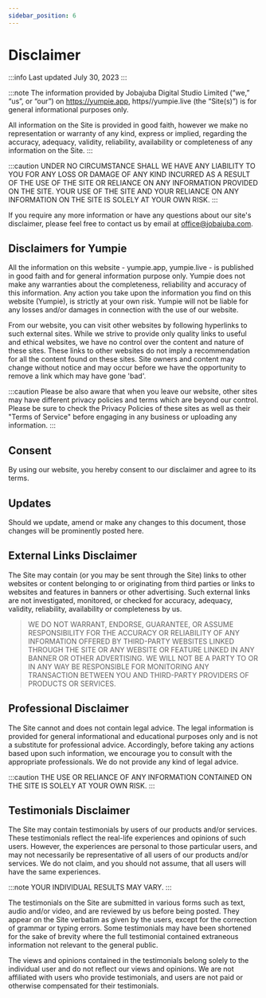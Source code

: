 ```yaml
---
sidebar_position: 6
---
```


# Disclaimer 

:::info
Last updated July 30, 2023
:::

:::note
The information provided by Jobajuba Digital Studio Limited (“we,” “us”, or “our”) on https://yumpie.app, https//yumpie.live (the “Site(s)”) is for general informational purposes only. 

All information on the Site is provided in good faith, however we make no representation or warranty of any kind, express or implied, regarding the accuracy, adequacy, validity, reliability, availability or completeness of any information on the Site. 
:::

:::caution
UNDER NO CIRCUMSTANCE SHALL WE HAVE ANY LIABILITY TO YOU FOR ANY LOSS OR DAMAGE OF ANY KIND INCURRED AS A RESULT OF THE USE OF THE SITE OR RELIANCE ON ANY INFORMATION PROVIDED ON THE SITE. YOUR USE OF THE SITE AND YOUR RELIANCE ON ANY INFORMATION ON THE SITE IS SOLELY AT YOUR OWN RISK.
:::

If you require any more information or have any questions about our site's disclaimer, please feel free to contact us by email at office@jobajuba.com.

## Disclaimers for Yumpie

All the information on this website - yumpie.app, yumpie.live - is published in good faith and for general information purpose only. Yumpie does not make any warranties about the completeness, reliability and accuracy of this information. Any action you take upon the information you find on this website (Yumpie), is strictly at your own risk. Yumpie will not be liable for any losses and/or damages in connection with the use of our website.

From our website, you can visit other websites by following hyperlinks to such external sites. While we strive to provide only quality links to useful and ethical websites, we have no control over the content and nature of these sites. These links to other websites do not imply a recommendation for all the content found on these sites. Site owners and content may change without notice and may occur before we have the opportunity to remove a link which may have gone 'bad'.

:::caution
Please be also aware that when you leave our website, other sites may have different privacy policies and terms which are beyond our control. Please be sure to check the Privacy Policies of these sites as well as their "Terms of Service" before engaging in any business or uploading any information.
:::

## Consent
By using our website, you hereby consent to our disclaimer and agree to its terms.

## Updates
Should we update, amend or make any changes to this document, those changes will be prominently posted here.

## External Links Disclaimer 

The Site may contain (or you may be sent through the Site) links to other websites or content belonging to or originating from third parties or links to websites and features in banners or other advertising. Such external links are not investigated, monitored, or checked for accuracy, adequacy, validity, reliability, availability or completeness by us. 

> WE DO NOT WARRANT, ENDORSE, GUARANTEE, OR ASSUME RESPONSIBILITY FOR THE ACCURACY OR RELIABILITY OF ANY INFORMATION OFFERED BY THIRD-PARTY WEBSITES LINKED THROUGH THE SITE OR ANY WEBSITE OR FEATURE LINKED IN ANY BANNER OR OTHER ADVERTISING. WE WILL NOT BE A PARTY TO OR IN ANY WAY BE RESPONSIBLE FOR MONITORING ANY TRANSACTION BETWEEN YOU AND THIRD-PARTY PROVIDERS OF PRODUCTS OR SERVICES.

## Professional Disclaimer

The Site cannot and does not contain legal advice. The legal information is provided for general informational and educational purposes only and is not a substitute for professional advice. Accordingly, before taking any actions based upon such information, we encourage you to consult with the appropriate professionals. We do not provide any kind of legal advice. 

:::caution
THE USE OR RELIANCE OF ANY INFORMATION CONTAINED ON THE SITE IS SOLELY AT YOUR OWN RISK.
:::

## Testimonials Disclaimer

The Site may contain testimonials by users of our products and/or services. These testimonials reflect the real-life experiences and opinions of such users. However, the experiences are personal to those particular users, and may not necessarily be representative of all users of our products and/or services. We do not claim, and you should not assume, that all users will have the same experiences. 

:::note
YOUR INDIVIDUAL RESULTS MAY VARY. 
:::

The testimonials on the Site are submitted in various forms such as text, audio and/or video, and are reviewed by us before being posted. They appear on the Site verbatim as given by the users, except for the correction of grammar or typing errors. Some testimonials may have been shortened for the sake of brevity where the full testimonial contained extraneous information not relevant to the general public.

The views and opinions contained in the testimonials belong solely to the individual user and do not reflect our views and opinions. We are not affiliated with users who provide testimonials, and users are not paid or otherwise compensated for their testimonials.
